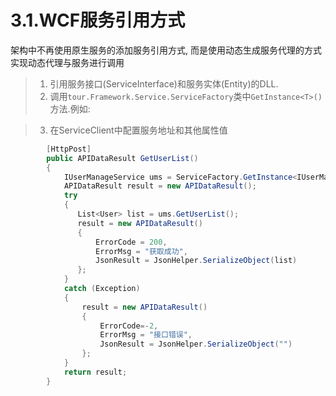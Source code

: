 # 3.1.WCF服务引用方式
架构中不再使用原生服务的添加服务引用方式, 而是使用动态生成服务代理的方式实现动态代理与服务进行调用
>1. 引用服务接口(ServiceInterface)和服务实体(Entity)的DLL.
>2. 调用```tour.Framework.Service.ServiceFactory```类中```GetInstance<T>()```方法.例如:

 
>3. 在ServiceClient中配置服务地址和其他属性值
```C#
        [HttpPost]
        public APIDataResult GetUserList()
        {
            IUserManageService ums = ServiceFactory.GetInstance<IUserManageService>();
            APIDataResult result = new APIDataResult();
            try
            {
               List<User> list = ums.GetUserList();
               result = new APIDataResult()
               {
                   ErrorCode = 200,
                   ErrorMsg = "获取成功",
                   JsonResult = JsonHelper.SerializeObject(list)
               };
            }
            catch (Exception)
            {
                result = new APIDataResult()
                {
                    ErrorCode=-2,
                    ErrorMsg = "接口错误",
                    JsonResult = JsonHelper.SerializeObject("")
                };
            }
            return result;
        }
```